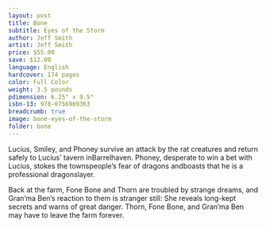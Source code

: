 ```yaml
---
layout: post
title: Bone
subtitle: Eyes of the Storm
author: Jeff Smith
artist: Jeff Smith
price: $55.00
save: $12.00
language: English
hardcover: 174 pages
color: Full Color
weight: 3.5 pounds
pdimension: 6.25" x 9.5"
isbn-13: 978-0756969363
breadcrumb: true
image: bone-eyes-of-the-storm
folder: bone
---
```


Lucius, Smiley, and Phoney survive an attack by the rat creatures and return safely to Lucius’ tavern inBarrelhaven. Phoney, desperate to win a bet with Lucius, stokes the townspeople’s fear of dragons andboasts that he is a professional dragonslayer.

Back at the farm, Fone Bone and Thorn are troubled by strange dreams, and Gran’ma Ben’s reaction to them is stranger still: She reveals long-kept secrets and warns of great danger. Thorn, Fone Bone, and Gran’ma Ben may have to leave the farm forever.